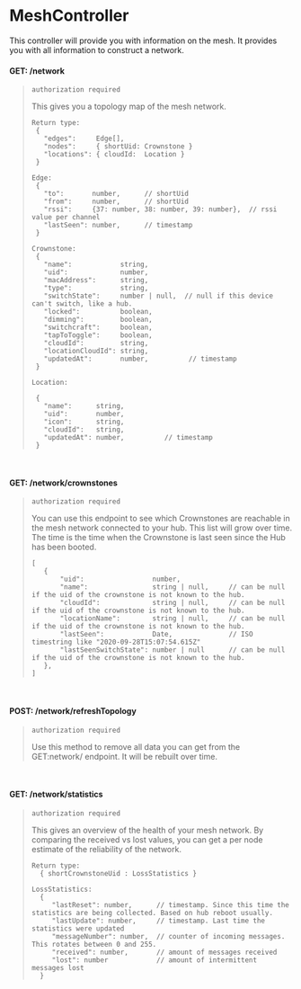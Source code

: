 
# MeshController

This controller will provide you with information on the mesh. It provides you with all information to construct a network.

#### GET: /network

> `authorization required`
>
> This gives you a topology map of the mesh network.
>```
>Return type:
>  {
>    "edges":     Edge[],
>    "nodes":     { shortUid: Crownstone }
>    "locations": { cloudId:  Location }
>  }
>
>Edge: 
>  {
>    "to":       number,      // shortUid
>    "from":     number,      // shortUid
>    "rssi":     {37: number, 38: number, 39: number},  // rssi value per channel
>    "lastSeen": number,      // timestamp
>  }
>
>Crownstone:
>  {
>    "name":            string,
>    "uid":             number,
>    "macAddress":      string,
>    "type":            string,
>    "switchState":     number | null,  // null if this device can't switch, like a hub.
>    "locked":          boolean,
>    "dimming":         boolean,
>    "switchcraft":     boolean,
>    "tapToToggle":     boolean,
>    "cloudId":         string,
>    "locationCloudId": string,    
>    "updatedAt":       number,          // timestamp
>  }
>
>Location:
>
>  {
>    "name":      string,
>    "uid":       number,
>    "icon":      string,
>    "cloudId":   string,
>    "updatedAt": number,          // timestamp
>  }
>
>```

<br/>

#### GET: /network/crownstones

> `authorization required`
>
> You can use this endpoint to see which Crownstones are reachable in the mesh network connected to your hub.
> This list will grow over time. The time is the time when the Crownstone is last seen since the Hub has been booted.
>```
> [
>    {
>        "uid":                 number,
>        "name":                string | null,     // can be null if the uid of the crownstone is not known to the hub.
>        "cloudId":             string | null,     // can be null if the uid of the crownstone is not known to the hub.
>        "locationName":        string | null,     // can be null if the uid of the crownstone is not known to the hub.
>        "lastSeen":            Date,              // ISO timestring like "2020-09-28T15:07:54.615Z"
>        "lastSeenSwitchState": number | null      // can be null if the uid of the crownstone is not known to the hub.
>    },
> ]
>```

<br/>

#### POST: /network/refreshTopology

> `authorization required`
>
> Use this method to remove all data you can get from the GET:network/ endpoint. It will be rebuilt over time.
>

<br/>

#### GET: /network/statistics

> `authorization required`
>
> This gives an overview of the health of your mesh network. By comparing the received vs lost values, you can get a per node estimate of the reliability of the network.
> ```
> Return type:
>   { shortCrownstoneUid : LossStatistics }
> 
> LossStatistics:
>   {
>      "lastReset": number,      // timestamp. Since this time the statistics are being collected. Based on hub reboot usually.
>      "lastUpdate": number,     // timestamp. Last time the statistics were updated
>      "messageNumber": number,  // counter of incoming messages. This rotates between 0 and 255.
>      "received": number,       // amount of messages received
>      "lost": number            // amount of intermittent messages lost
>   }
>```

<br/>